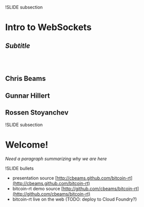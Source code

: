 !SLIDE subsection
# Intro to WebSockets
## _Subtitle_
<br><br>
## Chris Beams
## Gunnar Hillert
## Rossen Stoyanchev

!SLIDE subsection
# Welcome!

_Need a paragraph summarizing why we are here_

!SLIDE bullets
* presentation source [http://cbeams.github.com/bitcoin-rt](http://cbeams.github.com/bitcoin-rt)
* bitcoin-rt demo source [http://github.com/cbeams/bitcoin-rt](http://github.com/cbeams/bitcoin-rt)
* bitcoin-rt live on the web (TODO: deploy to Cloud Foundry?)

